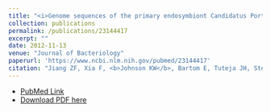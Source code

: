```yaml
---
title: "<i>Genome sequences of the primary endosymbiont Candidatus Portiera aleyrodidarum in the whitefly Bemisia tabaci B and Q biotypes</i>"
collection: publications
permalink: /publications/23144417
excerpt: "" 
date: 2012-11-13
venue: "Journal of Bacteriology"
paperurl: 'https://www.ncbi.nlm.nih.gov/pubmed/23144417'
citation: "Jiang ZF, Xia F, <b>Johnson KW</b>, Bartom E, Tuteja JH, Stevens R, Grossman RL, Brumin M, White KP, Ghanim M. J Bacteriol. 2012 Dec;194(23):6678-9. doi: 10.1128/JB.01841-12. PubMed ID: 23144417"
---
```


* [PubMed Link](https://www.ncbi.nlm.nih.gov/pubmed/23144417)
* [Download PDF here](https://kippjohnson.com/files/23144417.pdf)

<script type='text/javascript' src='https://d1bxh8uas1mnw7.cloudfront.net/assets/embed.js'></script>
<div class='altmetric-embed' data-badge-type="medium-donut" data-doi="10.1128/JB.01841-12" data-hide-no-mentions="true" data-hide-less-than="1" class="altmetric-embed"></div>
